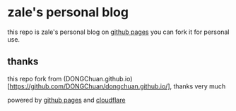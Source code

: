 # zale's personal blog 
this repo is zale's personal blog on [github pages](https://pages.github.com/)
you can fork it for personal use.

## thanks

this repo fork from (DONGChuan.github.io)[https://github.com/DONGChuan/dongchuan.github.io/], thanks very much

powered by [github pages](https://pages.github.com/) and [cloudflare](https://www.cloudflare.com/)
